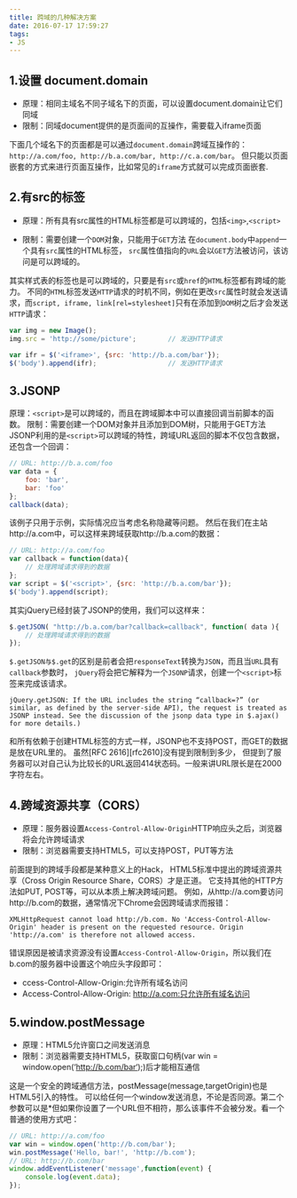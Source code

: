 ```yaml
---
title: 跨域的几种解决方案
date: 2016-07-17 17:59:27
tags:
- JS
---
```

## 1.设置 document.domain

- 原理：相同主域名不同子域名下的页面，可以设置document.domain让它们同域
- 限制：同域document提供的是页面间的互操作，需要载入iframe页面

下面几个域名下的页面都是可以通过`document.domain`跨域互操作的：` http://a.com/foo, http://b.a.com/bar, http://c.a.com/bar`。 但只能以页面嵌套的方式来进行页面互操作，比如常见的`iframe`方式就可以完成页面嵌套.

## 2.有src的标签

-  原理：所有具有src属性的HTML标签都是可以跨域的，包括`<img>`,`<script>`

- 限制：需要创建一个`DOM`对象，只能用于`GET`方法
在`document.body`中`append`一个具有`src`属性的HTML标签， `src`属性值指向的`URL`会以`GET`方法被访问，该访问是可以跨域的。

其实样式表的标签也是可以跨域的，只要是有`src`或`href`的`HTML`标签都有跨域的能力。
不同的`HTML`标签发送`HTTP`请求的时机不同，例如在更改`src`属性时就会发送请求，而`script, iframe, link[rel=stylesheet]`只有在添加到`DOM`树之后才会发送`HTTP`请求：

``` javascript
var img = new Image();
img.src = 'http://some/picture';        // 发送HTTP请求

var ifr = $('<iframe>', {src: 'http://b.a.com/bar'});
$('body').append(ifr);                  // 发送HTTP请求
```
## 3.JSONP

原理：`<script>`是可以跨域的，而且在跨域脚本中可以直接回调当前脚本的函数。
限制：需要创建一个DOM对象并且添加到DOM树，只能用于GET方法
JSONP利用的是`<script>`可以跨域的特性，跨域URL返回的脚本不仅包含数据，还包含一个回调：

```` javascript
// URL: http://b.a.com/foo
var data = {
    foo: 'bar',
    bar: 'foo'
};
callback(data);
````




该例子只用于示例，实际情况应当考虑名称隐藏等问题。
然后在我们在主站http://a.com中，可以这样来跨域获取http://b.a.com的数据：

```` javascript
// URL: http://a.com/foo
var callback = function(data){
    // 处理跨域请求得到的数据
};
var script = $('<script>', {src: 'http://b.a.com/bar'});
$('body').append(script);
````




其实jQuery已经封装了JSONP的使用，我们可以这样来：

```` javascript
$.getJSON( "http://b.a.com/bar?callback=callback", function( data ){
    // 处理跨域请求得到的数据
});
````

`$.getJSON与$.get`的区别是前者会把`responseText`转换为`JSON`，而且当`URL`具有`callback`参数时， `jQuery`将会把它解释为一个`JSONP`请求，创建一个`<script>`标签来完成该请求。

````
jQuery.getJSON: If the URL includes the string “callback=?” (or similar, as defined by the server-side API), the request is treated as JSONP instead. See the discussion of the jsonp data type in $.ajax() for more details.)
````
和所有依赖于创建HTML标签的方式一样，JSONP也不支持POST，而GET的数据是放在URL里的。 虽然[RFC 2616][rfc2610]没有提到限制到多少， 但提到了服务器可以对自己认为比较长的URL返回414状态码。一般来讲URL限长是在2000字符左右。

## 4.跨域资源共享（CORS）

- 原理：服务器设置`Access-Control-Allow-Origin`HTTP响应头之后，浏览器将会允许跨域请求
- 限制：浏览器需要支持HTML5，可以支持POST，PUT等方法

前面提到的跨域手段都是某种意义上的Hack， HTML5标准中提出的跨域资源共享（Cross Origin Resource Share，CORS）才是正道。 它支持其他的HTTP方法如PUT, POST等，可以从本质上解决跨域问题。
例如，从http://a.com要访问http://b.com的数据，通常情况下Chrome会因跨域请求而报错：

```
XMLHttpRequest cannot load http://b.com. No 'Access-Control-Allow-Origin' header is present on the requested resource. Origin 'http://a.com' is therefore not allowed access.
```




错误原因是被请求资源没有设置`Access-Control-Allow-Origin`，所以我们在b.com的服务器中设置这个响应头字段即可：

- ccess-Control-Allow-Origin:允许所有域名访问
- Access-Control-Allow-Origin: http://a.com:只允许所有域名访问

## 5.window.postMessage

- 原理：HTML5允许窗口之间发送消息
- 限制：浏览器需要支持HTML5，获取窗口句柄(var win = window.open(‘http://b.com/bar‘);)后才能相互通信

这是一个安全的跨域通信方法，postMessage(message,targetOrigin)也是HTML5引入的特性。 可以给任何一个window发送消息，不论是否同源。第二个参数可以是*但如果你设置了一个URL但不相符，那么该事件不会被分发。看一个普通的使用方式吧：

``` javascript
// URL: http://a.com/foo
var win = window.open('http://b.com/bar');
win.postMessage('Hello, bar!', 'http://b.com');
// URL: http://b.com/bar
window.addEventListener('message',function(event) {
    console.log(event.data);
});
```